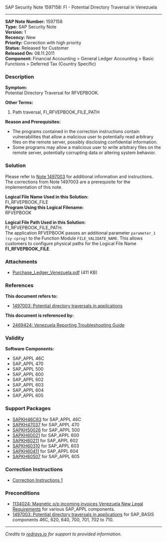 SAP Security Note 1597158: FI - Potential Directory Traversal in Venezuela

---

**SAP Note Number:** 1597158  
**Type:** SAP Security Note  
**Version:** 1  
**Recency:** New  
**Priority:** Correction with high priority  
**Status:** Released for Customer  
**Released On:** 08.11.2011  
**Component:** Financial Accounting > General Ledger Accounting > Basic Functions > Deferred Tax (Country Specific)

### Description

**Symptom:**  
Potential Directory Traversal for RFVEPBOOK.

**Other Terms:**  
1. Path traversal, FI_RFVEPBOOK_FILE_PATH

**Reason and Prerequisites:**  
- The programs contained in the correction instructions contain vulnerabilities that allow a malicious user to potentially read arbitrary files on the remote server, possibly disclosing confidential information.
- Some programs may allow a malicious user to write arbitrary files on the remote server, potentially corrupting data or altering system behavior.

### Solution

Please refer to [Note 1497003](https://me.sap.com/notes/1497003) for additional information and instructions.  
The corrections from Note 1497003 are a prerequisite for the implementation of this note.

**Logical File Name Used in this Solution:**  
FI_RFVEPBOOK_FILE  
**Program Using this Logical Filename:**  
RFVEPBOOK

**Logical File Path Used in this Solution:**  
FI_RFVEPBOOK_FILE_PATH.  
The application RFVEPBOOK passes an additional parameter `parameter_1 (sy-cprog)` to the Function Module `FILE_VALIDATE_NAME`. This allows customers to configure physical paths for the Logical File Name **FI_RFVEPBOOK_FILE**.

### Attachments

- [Purchase_Ledger_Venezuela.pdf](https://me.sap.com/sap/support/sapnotes/public/services/attachment.htm?iv_key=012006153200000245922011&iv_version=0001&iv_guid=7DB3023EC5BAE44B8331FF5DF0CFEB76) (411 KB)

### References

**This document refers to:**  
- [1497003: Potential directory traversals in applications](https://me.sap.com/notes/1497003)

**This document is referenced by:**  
- [2469424: Venezuela Reporting Troubleshooting Guide](https://me.sap.com/notes/2469424)

### Validity

**Software Components:**  
- SAP_APPL 46C  
- SAP_APPL 470  
- SAP_APPL 500  
- SAP_APPL 600  
- SAP_APPL 602  
- SAP_APPL 603  
- SAP_APPL 604  
- SAP_APPL 605

### Support Packages

- [SAPKH46C63](https://me.sap.com/supportpackage/SAPKH46C63) for SAP_APPL 46C
- [SAPKH47037](https://me.sap.com/supportpackage/SAPKH47037) for SAP_APPL 470
- [SAPKH50026](https://me.sap.com/supportpackage/SAPKH50026) for SAP_APPL 500
- [SAPKH60021](https://me.sap.com/supportpackage/SAPKH60021) for SAP_APPL 600
- [SAPKH60211](https://me.sap.com/supportpackage/SAPKH60211) for SAP_APPL 602
- [SAPKH60310](https://me.sap.com/supportpackage/SAPKH60310) for SAP_APPL 603
- [SAPKH60411](https://me.sap.com/supportpackage/SAPKH60411) for SAP_APPL 604
- [SAPKH60507](https://me.sap.com/supportpackage/SAPKH60507) for SAP_APPL 605

### Correction Instructions

- [Correction Instructions 1](https://me.sap.com/corrins/0001597158/1)

### Preconditions

- [1134024: Magnetic o/p incoming invoices Venezuela New Legal Requirements](https://me.sap.com/notes/1134024) for various SAP_APPL components.
- [1497003: Potential directory traversals in applications](https://me.sap.com/notes/1497003) for SAP_BASIS components 46C, 620, 640, 700, 701, 702 to 710.

---

*Credits to [redrays.io](https://redrays.io) for support to provided information.*